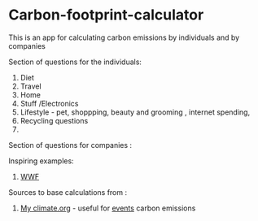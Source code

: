 # Carbon-footprint-calculator
This is an app for calculating carbon emissions by individuals and by companies


Section of questions for the individuals:

1. Diet 
2. Travel
3. Home
4. Stuff /Electronics
5. Lifestyle - pet, shoppping, beauty and grooming , internet spending,
6. Recycling questions
7. 

Section of questions for companies :




Inspiring examples:

1. [WWF](https://footprint.wwf.org.uk/#/results/)


Sources to base calculations from :

1. [My climate.org](https://www.myclimate.org/) - useful for [events](https://co2.myclimate.org/en/portfolios?calculation_id=4369672&localized_currency=GBP) carbon emissions 
